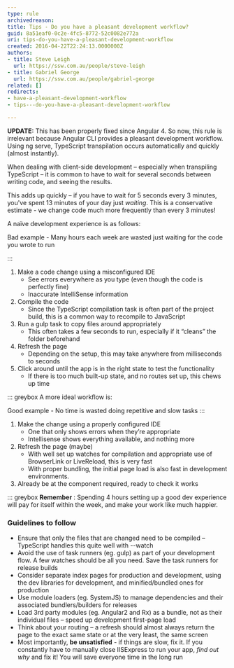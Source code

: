 ```yaml
---
type: rule
archivedreason: 
title: Tips - Do you have a pleasant development workflow?
guid: 8a51eaf0-0c2e-4fc5-8772-52c0082e772a
uri: tips-do-you-have-a-pleasant-development-workflow
created: 2016-04-22T22:24:13.0000000Z
authors:
- title: Steve Leigh
  url: https://ssw.com.au/people/steve-leigh
- title: Gabriel George
  url: https://ssw.com.au/people/gabriel-george
related: []
redirects:
- have-a-pleasant-development-workflow
- tips---do-you-have-a-pleasant-development-workflow

---
```


**UPDATE:** This has been properly fixed since Angular 4. So now, this rule is irrelevant because Angular CLI provides a pleasant development workflow. Using ng serve, TypeScript transpilation occurs automatically and quickly (almost instantly).

When dealing with client-side development – especially when transpiling TypeScript – it is common to have to wait for several seconds between writing code, and seeing the results.

This adds up quickly – if you have to wait for 5 seconds every 3 minutes, you've spent 13 minutes of your day just *waiting*. This is a conservative estimate - we change code much more frequently than every 3 minutes!

<!--endintro-->

A naïve development experience is as follows:

Bad example - Many hours each week are wasted just waiting for the code you wrote to run

:::

1. Make a code change using a misconfigured IDE
    * See errors everywhere as you type (even though the code is perfectly fine)
    * Inaccurate IntelliSense information
2. Compile the code
    * Since the TypeScript compilation task is often part of the project build, this is a common way to recompile to JavaScript
3. Run a gulp task to copy files around appropriately
    * This often takes a few seconds to run, especially if it “cleans” the folder beforehand
4. Refresh the page
    * Depending on the setup, this may take anywhere from milliseconds to seconds
5. Click around until the app is in the right state to test the functionality
    * If there is too much built-up state, and no routes set up, this chews up time


::: greybox
A more ideal workflow is:

Good example - No time is wasted doing repetitive and slow tasks
:::

1. Make the change using a properly configured IDE
    * One that only shows errors when they’re appropriate
    * Intellisense shows everything available, and nothing more
2. Refresh the page (maybe)
    * With well set up watches for compilation and appropriate use of BrowserLink or LiveReload, this is very fast
    * With proper bundling, the initial page load is also fast in development environments.
3. Already be at the component required, ready to check it works


::: greybox
**Remember** : Spending 4 hours setting up a good dev experience will pay for itself within the week, and make your work like much happier.

### Guidelines to follow


* Ensure that only the files that are changed need to be compiled – TypeScript handles this quite well with --watch
* Avoid the use of task runners (eg. gulp) as part of your development flow. A few watches should be all you need. Save the task runners for release builds
* Consider separate index pages for production and development, using the dev libraries for development, and minified/bundled ones for production
* Use module loaders (eg. SystemJS) to manage dependencies and their associated bundlers/builders for releases
* Load 3rd party modules (eg. Angular2 and Rx) as a bundle, not as their individual files – speed up development first-page load
* Think about your routing – a refresh should almost always return the page to the exact same state or at the very least, the same screen
* Most importantly,  **be unsatisfied** - if things are slow, fix it. If you constantly have to manually close IISExpress to run your app, *find out why* and fix it! You will save everyone time in the long run
